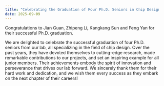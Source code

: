 ```yaml
---
title: "Celebrating the Graduation of Four Ph.D. Seniors in Chip Design"
date: 2025-09-09
---
```


Congratulations to Jian Guan, Zhipeng Li, Kangkang Sun and Feng Yan for their successful Ph.D. graduation.

<!--more-->

We are delighted to celebrate the successful graduation of four Ph.D. seniors from our lab, all specializing in the field of chip design. Over the past years, they have devoted themselves to cutting-edge research, made remarkable contributions to our projects, and set an inspiring example for all junior members. Their achievements embody the spirit of innovation and perseverance that drives our lab forward. We sincerely thank them for their hard work and dedication, and we wish them every success as they embark on the next chapter of their careers!

